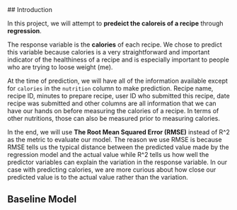 <title> Predicting Calories Using Tags and Other Attributes</title>
<body>
## Introduction

In this project, we will attempt to **predeict the caloreis of a recipe** through **regression**. 

The response variable is the **calories** of each recipe. We chose to predict this variable because calories is a very straightforward and important indicator of the healthiness of a recipe and is especially important to people who are trying to loose weight (me). 

At the time of prediction, we will have all of the information available except for `calories` in the `nutrition` column to make prediction. Recipe name, recipe ID, minutes to prepare recipe, user ID who submitted this recipe, date recipe was submitted and other columns are all information that we can have our hands on before measuring the calories of a recipe. In terms of other nutritions, those can also be measured prior to measuring calories. 

In the end, we will use **The Root Mean Squared Error (RMSE)** instead of R^2 as the metric to evaluate our model. The reason we use RMSE is because RMSE tells us the typical distance between the predicted value made by the regression model and the actual value while R^2 tells us how well the predictor variables can explain the variation in the response variable. In our case with predicting calories, we are more curious about how close our predicted value is to the actual value rather than the variation. 

## Baseline Model

</body>